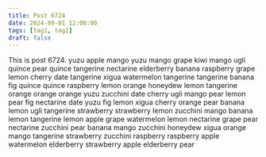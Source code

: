 ```yaml
---
title: Post 6724
date: 2024-09-01 12:00:00
tags: [tag1, tag2]
draft: false
---
```

This is post 6724.
yuzu
apple
mango
yuzu
mango
grape
kiwi
mango
ugli
quince
pear
quince
tangerine
nectarine
elderberry
banana
raspberry
grape
lemon
cherry
date
tangerine
xigua
watermelon
tangerine
tangerine
banana
fig
quince
quince
raspberry
lemon
orange
honeydew
lemon
tangerine
orange
orange
orange
yuzu
zucchini
date
cherry
ugli
mango
pear
lemon
pear
fig
nectarine
date
yuzu
fig
lemon
xigua
cherry
orange
pear
banana
lemon
ugli
tangerine
strawberry
strawberry
lemon
zucchini
mango
banana
lemon
tangerine
lemon
apple
grape
watermelon
lemon
nectarine
grape
pear
nectarine
zucchini
pear
banana
mango
zucchini
honeydew
xigua
orange
mango
tangerine
strawberry
zucchini
raspberry
raspberry
apple
watermelon
elderberry
strawberry
apple
elderberry
pear
